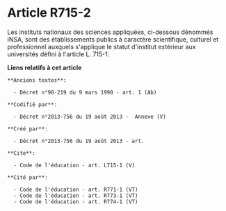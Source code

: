 # Article R715-2

Les instituts nationaux des sciences appliquées, ci-dessous dénommés INSA, sont des établissements publics à caractère
scientifique, culturel et professionnel auxquels s'applique le statut d'institut extérieur aux universités défini à l'article
L. 715-1.

**Liens relatifs à cet article**

	**Anciens textes**:

	  - Décret n°90-219 du 9 mars 1990 - art. 1 (Ab)

	**Codifié par**:

	  - Décret n°2013-756 du 19 août 2013 -  Annexe (V)

	**Créé par**:

	  - Décret n°2013-756 du 19 août 2013 - art.

	**Cite**:

	  - Code de l'éducation - art. L715-1 (V)

	**Cité par**:

	  - Code de l'éducation - art. R771-1 (VT)
	  - Code de l'éducation - art. R773-1 (VT)
	  - Code de l'éducation - art. R774-1 (VT)
